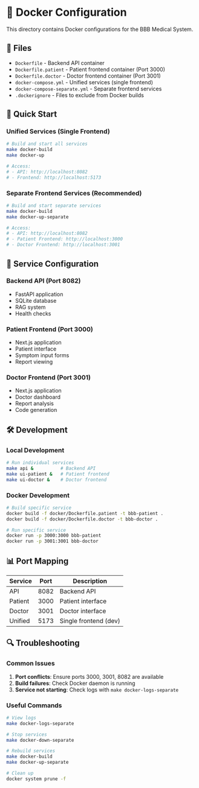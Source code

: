 # 🐳 Docker Configuration

This directory contains Docker configurations for the BBB Medical System.

## 📁 Files

- `Dockerfile` - Backend API container
- `Dockerfile.patient` - Patient frontend container (Port 3000)
- `Dockerfile.doctor` - Doctor frontend container (Port 3001)
- `docker-compose.yml` - Unified services (single frontend)
- `docker-compose-separate.yml` - Separate frontend services
- `.dockerignore` - Files to exclude from Docker builds

## 🚀 Quick Start

### Unified Services (Single Frontend)
```bash
# Build and start all services
make docker-build
make docker-up

# Access:
# - API: http://localhost:8082
# - Frontend: http://localhost:5173
```

### Separate Frontend Services (Recommended)
```bash
# Build and start separate services
make docker-build
make docker-up-separate

# Access:
# - API: http://localhost:8082
# - Patient Frontend: http://localhost:3000
# - Doctor Frontend: http://localhost:3001
```

## 🔧 Service Configuration

### Backend API (Port 8082)
- FastAPI application
- SQLite database
- RAG system
- Health checks

### Patient Frontend (Port 3000)
- Next.js application
- Patient interface
- Symptom input forms
- Report viewing

### Doctor Frontend (Port 3001)
- Next.js application
- Doctor dashboard
- Report analysis
- Code generation

## 🛠️ Development

### Local Development
```bash
# Run individual services
make api &          # Backend API
make ui-patient &   # Patient frontend
make ui-doctor &    # Doctor frontend
```

### Docker Development
```bash
# Build specific service
docker build -f docker/Dockerfile.patient -t bbb-patient .
docker build -f docker/Dockerfile.doctor -t bbb-doctor .

# Run specific service
docker run -p 3000:3000 bbb-patient
docker run -p 3001:3001 bbb-doctor
```

## 📊 Port Mapping

| Service | Port | Description |
|---------|------|-------------|
| API | 8082 | Backend API |
| Patient | 3000 | Patient interface |
| Doctor | 3001 | Doctor interface |
| Unified | 5173 | Single frontend (dev) |

## 🔍 Troubleshooting

### Common Issues

1. **Port conflicts**: Ensure ports 3000, 3001, 8082 are available
2. **Build failures**: Check Docker daemon is running
3. **Service not starting**: Check logs with `make docker-logs-separate`

### Useful Commands

```bash
# View logs
make docker-logs-separate

# Stop services
make docker-down-separate

# Rebuild services
make docker-build
make docker-up-separate

# Clean up
docker system prune -f
```
